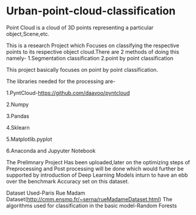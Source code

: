 # Urban-point-cloud-classification
Point Cloud is a cloud of 3D points representing a particular object,Scene,etc.

This is a research Project which Focuses on classifying the respective points to its respective object cloud.There are 2 methods of doing this namely-
1.Segmentation classification
2.point by point classification

This project basically focuses on point by point classification.

The libraries needed for the processing are-

1.PyntCloud-https://github.com/daavoo/pyntcloud


2.Numpy


3.Pandas


4.Sklearn


5.Matplotlib.pyplot


6.Anaconda and Jupyuter Notebook

The Prelimnary Project Has been uploaded,later on the optimizing steps of Preprocessing and Post processing will be done which would further be supported by introduction of Deep Learning Models inturn to have an ebb over the benchmark Accuracy set on this dataset.

Dataset Used-Paris Rue Madam Dataset(http://cmm.ensmp.fr/~serna/rueMadameDataset.html)
The algorithms used for classification in the basic model-Random Forests
